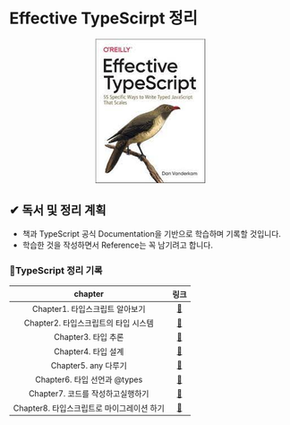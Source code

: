 # Effective TypeScirpt 정리

<div style="flex">
  <p align='center'>
    <img src="./img/type.png.jpg">
  </p>
</div>

## ✔ 독서 및 정리 계획

* 책과 TypeScript 공식 Documentation을 기반으로 학습하며 기록할 것입니다.
* 학습한 것을 작성하면서 Reference는 꼭 남기려고 합니다.

### 🐰TypeScript 정리 기록 

|            chapter            |             링크             |
| :---------------------------: | :--------------------------: |
|    Chapter1. 타입스크립트 알아보기     | [:link:](./record/) |
| Chapter2. 타입스크립트의 타입 시스템 |     [:link:](./record/)      |
|    Chapter3. 타입 추론   |     [:link:](./record/)      |
| Chapter4. 타입 설계  |     [:link:](./record/)      |
|     Chapter5. any 다루기     |      [:link:](./record)      |
| Chapter6. 타입 선언과 @types  |      [:link:](./record)      |
| Chapter7. 코드를 작성하고실행하기  |      [:link:](./record)      |
| Chapter8. 타입스크립트로 마이그레이션 하기  |      [:link:](./record)      |